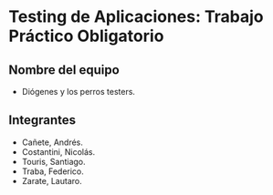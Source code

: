 # Testing de Aplicaciones: Trabajo Práctico Obligatorio

## Nombre del equipo
- Diógenes y los perros testers.

## Integrantes
- Cañete, Andrés.
- Costantini, Nicolás.
- Touris, Santiago. 
- Traba, Federico.
- Zarate, Lautaro.
